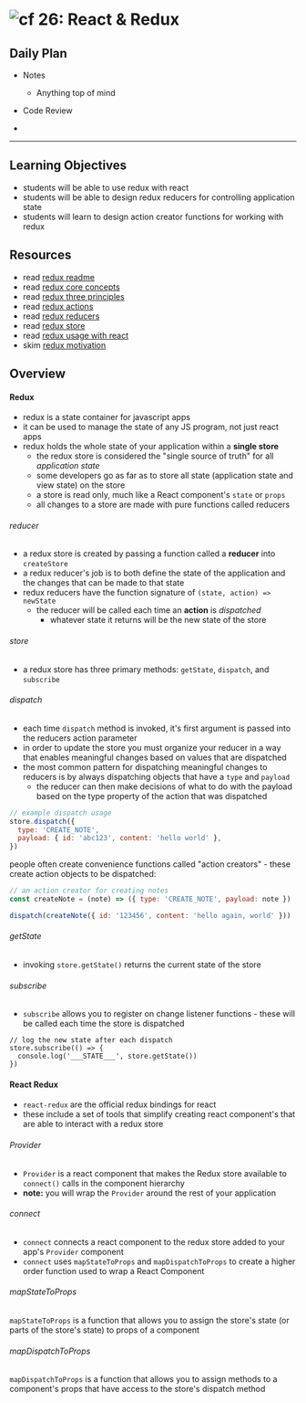 ![cf](http://i.imgur.com/7v5ASc8.png) 26: React & Redux
===

## Daily Plan
* Notes
  - Anything top of mind

* Code Review
* 

----

## Learning Objectives
* students will be able to use redux with react
* students will be able to design redux reducers for controlling application state
* students will learn to design action creator functions for working with redux

## Resources
* read [redux readme](http://redux.js.org/)
* read [redux core concepts](http://redux.js.org/docs/introduction/CoreConcepts.html)
* read [redux three principles](http://redux.js.org/docs/introduction/ThreePrinciples.html)
* read [redux actions](http://redux.js.org/docs/basics/Actions.html)
* read [redux reducers](http://redux.js.org/docs/basics/Reducers.html)
* read [redux store](http://redux.js.org/docs/basics/Store.html)
* read [redux usage with react](http://redux.js.org/docs/basics/UsageWithReact.html)
* skim [redux motivation](http://redux.js.org/docs/introduction/Motivation.html)

## Overview
#### Redux
* redux is a state container for javascript apps
* it can be used to manage the state of any JS program, not just react apps
* redux holds the whole state of your application within a **single store**
  * the redux store is considered the "single source of truth" for all *application state*
  * some developers go as far as to store all state (application state and view state) on the store
  * a store is read only, much like a React component's `state` or `props`
  * all changes to a store are made with pure functions called reducers

###### reducer
* a redux store is created by passing a function called a **reducer** into `createStore`
* a redux reducer's job is to both define the state of the application and the changes that can be made to that state
* redux reducers have the function signature of `(state, action) => newState`
  * the reducer will be called each time an **action** is _dispatched_
    * whatever state it returns will be the new state of the store

###### store
* a redux store has three primary methods: `getState`, `dispatch`, and `subscribe`

###### dispatch
* each time `dispatch` method is invoked, it's first argument is passed into the reducers action parameter
* in order to update the store you must organize your reducer in a way that enables meaningful changes based on values that are dispatched
* the most common pattern for dispatching meaningful changes to reducers is by always dispatching objects that have a `type` and `payload`
  * the reducer can then make decisions of what to do with the payload based on the type property of the action that was dispatched

``` javascript
// example dispatch usage
store.dispatch({
  type: 'CREATE_NOTE',
  payload: { id: 'abc123', content: 'hello world' },
})
```
people often create convenience functions called "action creators" - these create action objects to be dispatched:

``` javascript
// an action creator for creating notes
const createNote = (note) => ({ type: 'CREATE_NOTE', payload: note })

dispatch(createNote({ id: '123456', content: 'hello again, world' }))
```

###### getState
* invoking `store.getState()` returns the current state of the store

###### subscribe
* `subscribe` allows you to register on change listener functions - these will be called each time the store is dispatched

```
// log the new state after each dispatch
store.subscribe(() => {
  console.log('___STATE___', store.getState())
})
```

#### React Redux
* `react-redux` are the official redux bindings for react
* these include a set of tools that simplify creating react component's that are able to interact with a redux store

###### Provider
* `Provider` is a react component that makes the Redux store available to `connect()` calls in the component hierarchy
* **note:** you will wrap the `Provider` around the rest of your application

###### connect
* `connect` connects a react component to the redux store added to your app's `Provider` component
* `connect` uses `mapStateToProps` and `mapDispatchToProps` to create a higher order function used to wrap a React Component

###### mapStateToProps
`mapStateToProps` is a function that allows you to assign the store's state (or parts of the store's state) to props of a component

###### mapDispatchToProps
`mapDispatchToProps` is a function that allows you to assign methods to a component's props that have access to the store's dispatch method
